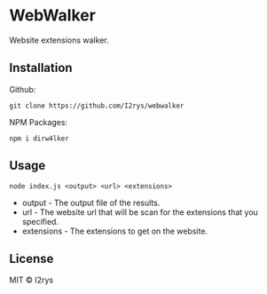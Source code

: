 # WebWalker
Website extensions walker.

## Installation
Github:
```
git clone https://github.com/I2rys/webwalker
```

NPM Packages:
```
npm i dirw4lker
```

## Usage
```
node index.js <output> <url> <extensions>
```

- output - The output file of the results.
- url - The website url that will be scan for the extensions that you specified.
- extensions - The extensions to get on the website.

## License
MIT © I2rys